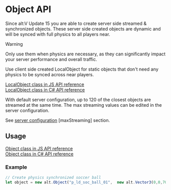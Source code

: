 # Object API

Since alt:V Update 15 you are able to create server side streamed & synchronized objects. These server side created objects are dynamic and will be synced with full physics to all players near.

> [!WARNING]
> Only use them when physics are necessary, as they can significantly impact your server performance and overall traffic.
> 
> Use client side created LocalObject for static objects that don't need any physics to be synced across near players.

[LocalObject class in JS API reference](https://docs.altv.mp/js/api/alt-client.LocalObject.html)<br>
[LocalObject class in C# API reference](https://docs.altv.mp/cs/api/AltV.Net.Client.Elements.Entities.LocalObject.html)<br>

With default server configuration, up to 120 of the closest objects are streamed at the same time. The max streaming values can be edited in the server configuration.

See [server configuration](configs/server.md) [maxStreaming] section.

## Usage

[Object class in JS API reference](https://docs.altv.mp/js/api/alt-server.Object.html)<br>
[Object class in C# API reference](https://docs.altv.mp/cs/api/AltV.Net.Elements.Entities.Object.html)<br>

### Example

```js
// Create physics synchronized soccer ball
let object = new alt.Object("p_ld_soc_ball_01",  new alt.Vector3(0,0,70), new.alt.Vector3(0,0,0));
```
